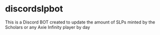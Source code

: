 # discordslpbot
This is a Discord BOT created to update the amount of SLPs minted by the Scholars or any Axie Infinity player by day

